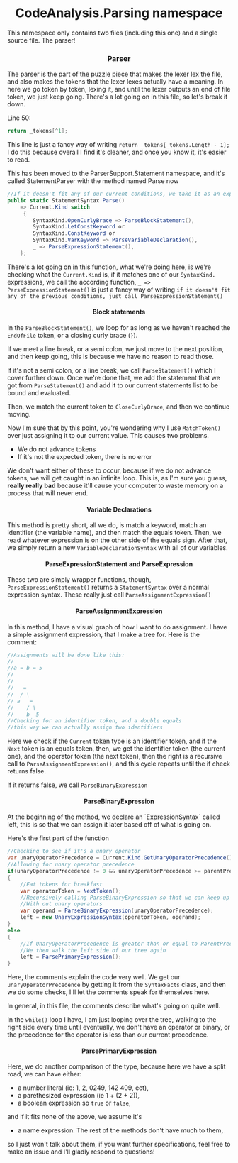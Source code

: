 <h1 align="center"> CodeAnalysis.Parsing namespace </h1>

This namespace only contains two files (including this one) and a single source file. The parser!

<h3 align="center"> Parser </h2>

The parser is the part of the puzzle piece that makes the lexer lex the file, and also makes the tokens that the lexer lexes actually have a meaning. In here we go token by token, lexing it, and until the lexer outputs an end of file token, we just keep going. There's a lot going on in this file, so let's break it down.

Line 50:
```cs
return _tokens[^1];
```

This line is just a fancy way of writing `return _tokens[_tokens.Length - 1];` I do this because overall I find it's cleaner, and once you know it, it's easier to read.

This has been moved to the ParserSupport.Statement namespace, and it's called StatementParser with the method named Parse now
```cs
//If it doesn't fit any of our current conditions, we take it as an expression
public static StatementSyntax Parse()
    => Current.Kind switch
     {
        SyntaxKind.OpenCurlyBrace => ParseBlockStatement(),
        SyntaxKind.LetConstKeyword or 
        SyntaxKind.ConstKeyword or 
        SyntaxKind.VarKeyword => ParseVariableDeclaration(),
        _ => ParseExpressionStatement(),
    };
```
There's a lot going on in this function, what we're doing here, is we're checking what the `Current.Kind` is, if it matches one of our `SyntaxKind.` expressions, we call the according function, `_ => ParseExpressionStatement()` is just a fancy way of writing `if it doesn't fit any of the previous conditions, just call ParseExpressionStatement()`

<h4 align="center"> Block statements </h4>

In the `ParseBlockStatement()`, we loop for as long as we haven't reached the `EndOfFile` token, or a closing curly brace (`}`). 

If we meet a line break, or a semi colon, we just move to the next position, and then keep going, this is because we have no reason to read those.

If it's not a semi colon, or a line break, we call `ParseStatement()` which I cover further down. Once we're done that, we add the statement that we got from `ParseStatement()` and add it to our current statements list to be bound and evaluated.

Then, we match the current token to `CloseCurlyBrace`, and then we continue moving.

Now I'm sure that by this point, you're wondering why I use `MatchToken()` over just assigning it to our current value. This causes two problems.

* We do not advance tokens
* If it's not the expected token, there is no error

We don't want either of these to occur, because if we do not advance tokens, we will get caught in an infinite loop. This is, as I'm sure you guess, <strong>really really bad</strong> because it'll cause your computer to waste memory on a process that will never end. 

<h4 align="center"> Variable Declarations </h4>

This method is pretty short, all we do, is match a keyword, match an identifier (the variable name), and then match the equals token. Then, we read whatever expression is on the other side of the equals sign. After that, we simply return a new `VariableDeclarationSyntax` with all of our variables.

<h4 align="center"> ParseExpressionStatement and ParseExpression </h4>

These two are simply wrapper functions, though, `ParseExpressionStatement()` returns a `StatementSyntax` over a normal expression syntax. These really just call `ParseAssignmentExpression()`

<h4 align="center"> ParseAssignmentExpression </h4>

In this method, I have a visual graph of how I want to do assignment. I have a simple assignment expression, that I make a tree for. Here is the comment:

```cs
//Assignments will be done like this:
//
//a = b = 5
//
//
//   =
//  / \
// a   =
//    / \
//    b  5
//Checking for an identifier token, and a double equals
//this way we can actually assign two identifiers
```

Here we check if the `Current` token type is an identifier token, and if the `Next` token is an equals token, then, we get the identifier token (the current one), and the operator token (the next token), then the right is a recursive call to `ParseAssignmentExpression()`, and this cycle repeats until the if check returns false.

If it returns false, we call `ParseBinaryExpression`

<h4 align="center"> ParseBinaryExpression </h4>
At the beginning of the method, we declare an `ExpressionSyntax` called left, this is so that we can assign it later based off of what is going on.

Here's the first part of the function
```cs
//Checking to see if it's a unary operator
var unaryOperatorPrecedence = Current.Kind.GetUnaryOperatorPrecedence();
//Allowing for unary operator precedence
if(unaryOperatorPrecedence != 0 && unaryOperatorPrecedence >= parentPrecedence)
{
    //Eat tokens for breakfast
    var operatorToken = NextToken();
    //Recursively calling ParseBinaryExpression so that we can keep up
    //With out unary operators
    var operand = ParseBinaryExpression(unaryOperatorPrecedence);
    left = new UnaryExpressionSyntax(operatorToken, operand);
}
else
{
    //If UnaryOperatorPrecedence is greater than or equal to ParentPrecedence, we don't get here, if it isn't
    //We then walk the left side of our tree again
    left = ParsePrimaryExpression();
}
```

Here, the comments explain the code very well. We get our `unaryOperatorPrecedence` by getting it from the `SyntaxFacts` class, and then we do some checks, I'll let the comments speak for themselves here.

In general, in this file, the comments describe what's going on quite well.

In the `while()` loop I have, I am just looping over the tree, walking to the right side every time until eventually, we don't have an operator or binary, or the precedence for the operator is less than our current precedence.

<h4 align="center"> ParsePrimaryExpression </h4>
Here, we do another comparison of the type, because here we have a split road, we can have either:

* a number literal (ie: 1, 2, 0249, 142 409, ect),
* a parethesized expression (ie 1 + (2 + 2)), 
* a boolean expression so `true` or `false`, 

and if it fits none of the above, we assume it's 
* a name expression. The rest of the methods don't have much to them, 

so I just won't talk about them, if you want further specifications, feel free to make an issue and I'll gladly respond to questions!
